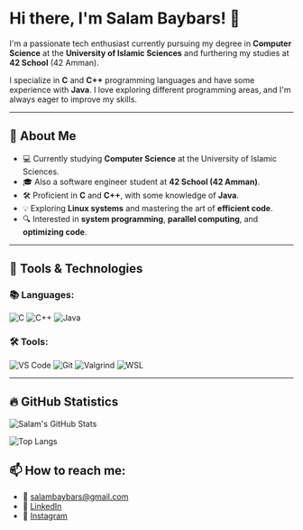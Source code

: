 # Hi there, I'm Salam Baybars! 👋

I'm a passionate tech enthusiast currently pursuing my degree in **Computer Science** at the **University of Islamic Sciences** and furthering my studies at **42 School** (42 Amman). 

I specialize in **C** and **C++** programming languages and have some experience with **Java**. I love exploring different programming areas, and I'm always eager to improve my skills.

---

## 🚀 About Me
- 💻 Currently studying **Computer Science** at the University of Islamic Sciences.
- 🎓 Also a software engineer student at **42 School (42 Amman)**.
- 🛠 Proficient in **C** and **C++**, with some knowledge of **Java**.
- 💡 Exploring **Linux systems** and mastering the art of **efficient code**.
- 🔍 Interested in **system programming**, **parallel computing**, and **optimizing code**.

---

## 🧰 Tools & Technologies
### 📚 Languages:
![C](https://img.shields.io/badge/C-00599C?style=for-the-badge&logo=c&logoColor=white)
![C++](https://img.shields.io/badge/C++-00599C?style=for-the-badge&logo=c%2B%2B&logoColor=white)
![Java](https://img.shields.io/badge/Java-ED8B00?style=for-the-badge&logo=java&logoColor=white)

### 🛠️ Tools:
![VS Code](https://img.shields.io/badge/VS%20Code-007ACC?style=for-the-badge&logo=visual-studio-code&logoColor=white)
![Git](https://img.shields.io/badge/Git-F05032?style=for-the-badge&logo=git&logoColor=white)
![Valgrind](https://img.shields.io/badge/Valgrind-00AA00?style=for-the-badge&logo=gnu&logoColor=white)
![WSL](https://img.shields.io/badge/WSL-4D4D4D?style=for-the-badge&logo=linux&logoColor=white)

---

## 🔥 GitHub Statistics

![Salam's GitHub Stats](https://github-readme-stats.vercel.app/api?username=sbibers&show_icons=true&theme=tokyonight)

![Top Langs](https://github-readme-stats.vercel.app/api/top-langs/?username=sbibers&layout=compact&theme=tokyonight)

## 📫 How to reach me:
- 📧 [salambaybars@gmail.com](mailto:salambaybars@gmail.com)
- 💼 [LinkedIn](https://www.linkedin.com/in/salam-baybars-081289352/)
- 📸 [Instagram](https://www.instagram.com/salam._.baybars/)
